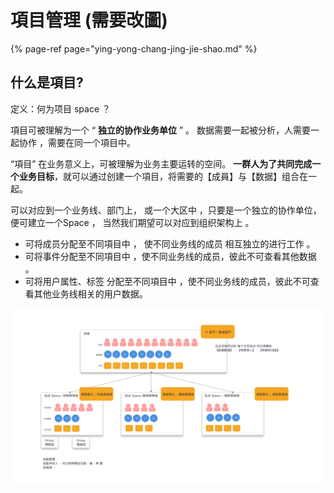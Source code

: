 # 項目管理 \(需要改圖\)

{% page-ref page="ying-yong-chang-jing-jie-shao.md" %}

## 什么是項目?

定义：何为项目 space ？

項目可被理解为一个 “ **独立的协作业务单位** ” 。 数据需要一起被分析，人需要一起协作 ，需要在同一个項目中。

“項目” 在业务意义上，可被理解为业务主要运转的空间。 **一群人为了共同完成一个业务目标**，就可以通过创建一个項目，将需要的【成員】与【数据】组合在一起。

可以对应到一个业务线、部门上， 或一个大区中 ，只要是一个独立的协作单位，便可建立一个Space ， 当然我们期望可以对应到组织架构上 。



* 可将成员分配至不同項目中 ， 使不同业务线的成员 相互独立的进行工作 。
* 可将事件分配至不同項目中 ，使不同业务线的成员，彼此不可查看其他数据 。
* 可将用户属性、标签 分配至不同項目中 ，使不同业务线的成员，彼此不可查看其他业务线相关的用户数据。

![](../../../.gitbook/assets/1211.png)

#### 




